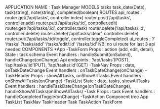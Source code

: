 APPLICATION NAME : Task Manager
MODELS
tasks
task_date(Date), task(string), note(string), completed(boolean)
ROUTES
api_routes : router.get(‘/api/tasks’, controller.index)
		   router.post(‘/api/tasks’, controller.add)
		   router.put(‘/api/tasks/:id’, controller.edit)
		   router.get(‘/api/tasks/:id’, controller.task)
		   router.delete(‘/api/tasks/:id’, controller.delete)
		   router.delete(‘/api/tasks/clear’, controller.delete)
		   router.put(‘/api/tasks/:id/toggle’, controller.toggleCompleted)
ui_routes : ‘/’
          ‘/tasks’
		  ‘/tasks/add’
		  ‘/tasks/edit/:id’
          ‘/tasks/:id’
NB: no ui route for last 3 api needed
COMPONENTS
*App
-TaskForm
Props : action (add, edit, detail),
State : task schema
Event handlers : handleSubmit(onSubmit), handleChange(onChange)
Api endpoints : ‘/api/tasks’(POST), ‘/api/tasks/:id’(PUT), ‘/api/tasks/:id’(GET)
-TaskNav
Props : date, onTaskDateChange
Event handlers : onTaskDateChange(onChange)
-TaskHeader
Props : showAllTasks, onShowAllTasks
Event handlers : onShowAllTasks(onChange)
-TaskList
State : date, tasks, showAllTasks
Event handlers : handleTaskDateChange(onTaskDateChange), handleShowAllTasks(onShowAllTasks)
-Task
Props : task
Event handlers : handleCompletedToggle(onChange)
-TaskAction
Component tree
App
TaskList
TaskNav
TaskHeader
Task
TaskAction
TaskForm
